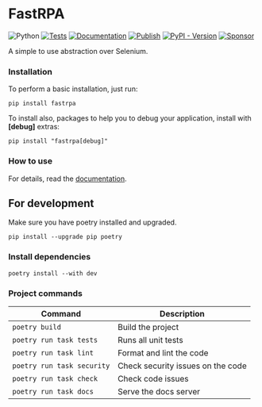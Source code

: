 # FastRPA

![Python](https://img.shields.io/badge/Python-3.10_%7C_3.11_%7C_3.12-green)
[![Tests](https://github.com/jjpaulo2/fastrpa/actions/workflows/tests.yaml/badge.svg?branch=main)](https://github.com/jjpaulo2/fastrpa/actions/workflows/tests.yaml)
[![Documentation](https://github.com/jjpaulo2/fastrpa/actions/workflows/docs.yaml/badge.svg?branch=main)](https://github.com/jjpaulo2/fastrpa/actions/workflows/docs.yaml)
[![Publish](https://github.com/jjpaulo2/fastrpa/actions/workflows/publish.yaml/badge.svg?branch=main)](https://github.com/jjpaulo2/fastrpa/actions/workflows/publish.yaml)
[![PyPI - Version](https://img.shields.io/pypi/v/fastrpa)](https://pypi.org/project/fastrpa/)
[![Sponsor](https://img.shields.io/badge/Sponsor-FastRPA-deeppink)](https://github.com/sponsors/jjpaulo2)

A simple to use abstraction over Selenium.

### Installation

To perform a basic installation, just run:

```
pip install fastrpa
```

To install also, packages to help you to debug your application, install with **\[debug\]** extras:

```
pip install "fastrpa[debug]"
```

### How to use

For details, read the [documentation](https://jjpaulo2.github.io/fastrpa).

## For development

Make sure you have poetry installed and upgraded.

```shell
pip install --upgrade pip poetry
```

### Install dependencies

```shell
poetry install --with dev
```

### Project commands

| Command | Description |
|-|-|
| `poetry build` | Build the project |
| `poetry run task tests` | Runs all unit tests |
| `poetry run task lint` | Format and lint the code |
| `poetry run task security` | Check security issues on the code |
| `poetry run task check` | Check code issues |
| `poetry run task docs` | Serve the docs server |
